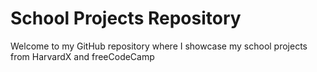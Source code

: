 # School Projects Repository

Welcome to my GitHub repository where I showcase my school projects from HarvardX and freeCodeCamp
